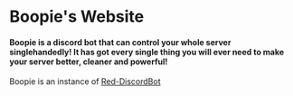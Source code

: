 # Boopie's Website

#### Boopie is a discord bot that can control your whole server singlehandedly! It has got every single thing you will ever need to make your server better, cleaner and powerful!
 Boopie is an instance of [Red-DiscordBot](https://Cog-Creators/Red-DiscordBot) 
